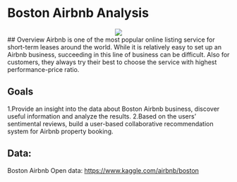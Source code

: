 # Boston Airbnb Analysis
<center>
<image src="image/cover.png" wid=600 />
</center>
## Overview
Airbnb is one of the most popular online listing service for short-term leases around the world. While it is relatively easy to set up an Airbnb business, succeeding in this line of business can be difficult. Also for customers, they always try their best to choose the service with highest performance-price ratio.

## Goals
1.Provide an insight into the data about Boston Airbnb business, discover useful information and analyze the results.
2.Based on the users’ sentimental reviews, build a user-based collaborative recommendation system for Airbnb property booking.

## Data:
Boston Airbnb Open data: https://www.kaggle.com/airbnb/boston
